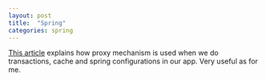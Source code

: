 ```yaml
---
layout: post
title:  "Spring"
categories: spring
---
```


[This article][proxy] explains how proxy mechanism is used when we do transactions, cache and spring configurations in our app. Very useful as for me.

[proxy]: https://spring.io/blog/2012/05/23/transactions-caching-and-aop-understanding-proxy-usage-in-spring

